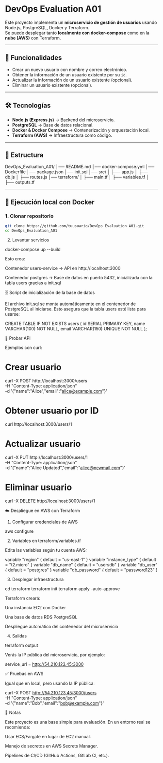 # DevOps Evaluation A01

Este proyecto implementa un **microservicio de gestión de usuarios** usando Node.js, PostgreSQL, Docker y Terraform.  
Se puede desplegar tanto **localmente con docker-compose** como en la **nube (AWS)** con Terraform.

---

## 🚀 Funcionalidades

- Crear un nuevo usuario con nombre y correo electrónico.
- Obtener la información de un usuario existente por su `id`.
- Actualizar la información de un usuario existente (opcional).
- Eliminar un usuario existente (opcional).

---

## 🛠️ Tecnologías

- **Node.js (Express.js)** → Backend del microservicio.
- **PostgreSQL** → Base de datos relacional.
- **Docker & Docker Compose** → Contenerización y orquestación local.
- **Terraform (AWS)** → Infraestructura como código.

---

## 📂 Estructura

DevOps_Evaluation_A01/
│── README.md
│── docker-compose.yml
│── Dockerfile
│── package.json
│── init.sql
│── src/
│ ├── app.js
│ ├── db.js
│ ├── routes.js
│── terraform/
│ ├── main.tf
│ ├── variables.tf
│ ├── outputs.tf


---

## 🔧 Ejecución local con Docker

### 1. Clonar repositorio
```bash
git clone https://github.com/tuusuario/DevOps_Evaluation_A01.git
cd DevOps_Evaluation_A01
```

2. Levantar servicios

docker-compose up --build

Esto crea:

Contenedor users-service → API en http://localhost:3000

Contenedor postgres → Base de datos en puerto 5432, inicializada con la tabla users gracias a init.sql

🗄️ Script de inicialización de la base de datos

El archivo init.sql
 se monta automáticamente en el contenedor de PostgreSQL al iniciarse.
Esto asegura que la tabla users esté lista para usarse:

CREATE TABLE IF NOT EXISTS users (
    id SERIAL PRIMARY KEY,
    name VARCHAR(100) NOT NULL,
    email VARCHAR(150) UNIQUE NOT NULL
);

📡 Probar API

Ejemplos con curl:

# Crear usuario
curl -X POST http://localhost:3000/users \
  -H "Content-Type: application/json" \
  -d '{"name":"Alice","email":"alice@example.com"}'

# Obtener usuario por ID
curl http://localhost:3000/users/1

# Actualizar usuario
curl -X PUT http://localhost:3000/users/1 \
  -H "Content-Type: application/json" \
  -d '{"name":"Alice Updated","email":"alice@newmail.com"}'

# Eliminar usuario
curl -X DELETE http://localhost:3000/users/1

☁️ Despliegue en AWS con Terraform
1. Configurar credenciales de AWS

aws configure


2. Variables en terraform/variables.tf

Edita las variables según tu cuenta AWS:

variable "region" { default = "us-east-1" }
variable "instance_type" { default = "t2.micro" }
variable "db_name" { default = "usersdb" }
variable "db_user" { default = "postgres" }
variable "db_password" { default = "password123" }


3. Desplegar infraestructura

cd terraform
terraform init
terraform apply -auto-approve


Terraform creará:

Una instancia EC2 con Docker

Una base de datos RDS PostgreSQL

Despliegue automático del contenedor del microservicio

4. Salidas

terraform output

Verás la IP pública del microservicio, por ejemplo:

service_url = http://54.210.123.45:3000


✅ Pruebas en AWS

Igual que en local, pero usando la IP pública:

curl -X POST http://54.210.123.45:3000/users \
  -H "Content-Type: application/json" \
  -d '{"name":"Bob","email":"bob@example.com"}'



📌 Notas

Este proyecto es una base simple para evaluación. En un entorno real se recomienda:

Usar ECS/Fargate en lugar de EC2 manual.

Manejo de secretos en AWS Secrets Manager.

Pipelines de CI/CD (GitHub Actions, GitLab CI, etc.).

